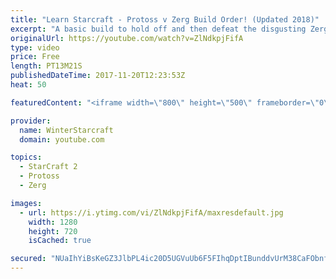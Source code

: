 ```yaml
---
title: "Learn Starcraft - Protoss v Zerg Build Order! (Updated 2018)"
excerpt: "A basic build to hold off and then defeat the disgusting Zerg! Meant for lower level players who have little direction, not for high level players looking for the dankest meta :) -- Watch live at https://www.twitch.tv/wintergaming"
originalUrl: https://youtube.com/watch?v=ZlNdkpjFifA
type: video
price: Free
length: PT13M21S
publishedDateTime: 2017-11-20T12:23:53Z
heat: 50

featuredContent: "<iframe width=\"800\" height=\"500\" frameborder=\"0\" src=\"https://www.youtube.com/embed/ZlNdkpjFifA\" allow=\"accelerometer; autoplay; encrypted-media; gyroscope; picture-in-picture\" allowfullscreen></iframe>"

provider:
  name: WinterStarcraft
  domain: youtube.com

topics:
  - StarCraft 2
  - Protoss
  - Zerg

images:
  - url: https://i.ytimg.com/vi/ZlNdkpjFifA/maxresdefault.jpg
    width: 1280
    height: 720
    isCached: true

secured: "NUaIhYiBsKeGZ3JlbPL4ic20D5UGVuUb6F5FIhqDptIBunddvUrM38CaFObnfg4uA0Mrh6smmspYXTGp7duy8gCiwTKhxSjeO6i+befIFNpfHyZ8ZQsngKUJvO9Tr+XVgXHb6g//+8trnF85PqhBOlvyh+l87zqzHRpNhNcA0GSXAlxNRU0KAcc5cceEMPbFpz3UjCZ7USe6Xnr8b+4rc+r9mG0RP6nOAos/pMspOLnk7RfSjuS7ux5eP71iEmU31gfLlWF5XvI0l+lFVSA+NujORD4mJ3wXtnrhtRdWvu0H3rn6jGMTh45i3vmd/D8Acid+w5gEj1Xec3UNU0wg7TalT0LKQ7QkcTMfOBl8TWbBtBrrWU22bkjmJ9oxYgys84GtBMWknv045Nbp8cdbJLFZzPH5Vs7ezy8qP9S3ZKk=;IK7R4pGtIuCX1+jTKBV9vA=="
---
```


